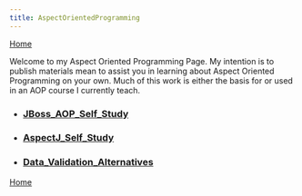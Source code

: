 ```yaml
---
title: AspectOrientedProgramming
---
```

[Home]({{site.baseurl}}/pages/home)

Welcome to my Aspect Oriented Programming Page. My intention is to publish materials mean to assist you in learning about Aspect Oriented Programming on your own. Much of this work is either the basis for or used in an AOP course I currently teach.

* ### [JBoss_AOP_Self_Study](JBoss_AOP_Self_Study)
* ### [AspectJ_Self_Study](AspectJ_Self_Study)
* ### [Data_Validation_Alternatives](Data_Validation_Alternatives)

[Home]({{site.baseurl}}/pages/home)
